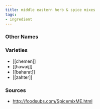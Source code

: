 ```yaml
---
title: middle eastern herb & spice mixes
tags:
- ingredient
---
```



### Other Names


### Varieties

* [[chemen]]
* [[hawaij]]
* [[baharat]]
* [[zahter]]

### Sources
* http://foodsubs.com/SpicemixME.html
